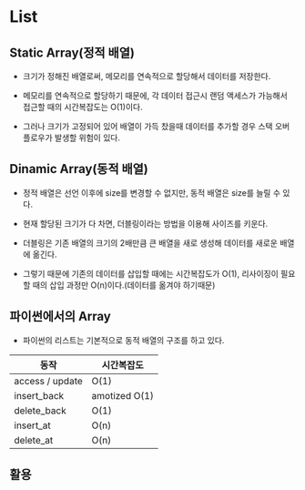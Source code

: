 # List

## Static Array(정적 배열)
- 크기가 정해진 배열로써, 메모리를 연속적으로 할당해서 데이터를 저장한다.

- 메모리를 연속적으로 할당하기 때문에, 각 데이터 접근시 랜덤 액세스가 가능해서 접근할 때의 시간복잡도는 O(1)이다.

- 그러나 크기가 고정되어 있어 배열이 가득 찼을때 데이터를 추가할 경우 스택 오버플로우가 발생할 위험이 있다.

## Dinamic Array(동적 배열)
- 정적 배열은 선언 이후에 size를 변경할 수 없지만, 동적 배열은 size를 늘릴 수 있다.
 
- 현재 할당된 크기가 다 차면, 더블링이라는 방법을 이용해 사이즈를 키운다.
 
- 더블링은 기존 배열의 크기의 2배만큼 큰 배열을 새로 생성해 데이터를 새로운 배열에 옮긴다.
 
- 그렇기 때문에 기존의 데이터를 삽입할 때에는 시간복잡도가 O(1), 리사이징이 필요할 때의 삽입 과정만 O(n)이다.(데이터를 옮겨야 하기때문)

## 파이썬에서의 Array

- 파이썬의 리스트는 기본적으로 동적 배열의 구조를 하고 있다.

|동작|시간복잡도|
|-|-|
|access / update|O(1)|
|insert_back| amotized O(1)|
|delete_back| O(1)|
|insert_at| O(n)|
|delete_at| O(n)|

## 활용


